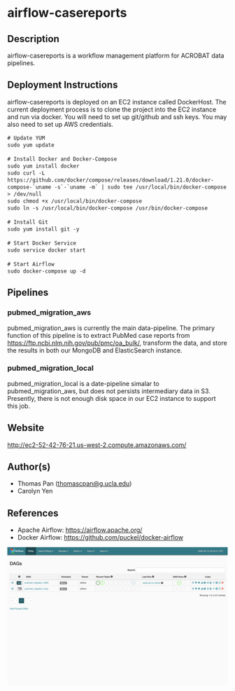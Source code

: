 # airflow-casereports

## Description

airflow-casereports is a workflow management platform for ACROBAT data pipelines.

## Deployment Instructions

airflow-casereports is deployed on an EC2 instance called DockerHost. The current deployment process is to clone the project into the EC2 instance and run via docker. You will need to set up git/github and ssh keys. You may also need to set up AWS credentials.
```
# Update YUM
sudo yum update

# Install Docker and Docker-Compose
sudo yum install docker
sudo curl -L https://github.com/docker/compose/releases/download/1.21.0/docker-compose-`uname -s`-`uname -m` | sudo tee /usr/local/bin/docker-compose > /dev/null
sudo chmod +x /usr/local/bin/docker-compose
sudo ln -s /usr/local/bin/docker-compose /usr/bin/docker-compose

# Install Git
sudo yum install git -y

# Start Docker Service
sudo service docker start

# Start Airflow
sudo docker-compose up -d
```

## Pipelines
### pubmed\_migration\_aws
pubmed\_migration\_aws is currently the main data-pipeline. The primary function of this pipeline is to extract PubMed case reports from https://ftp.ncbi.nlm.nih.gov/pub/pmc/oa_bulk/, transform the data, and store the results in both our MongoDB and ElasticSearch instance. 

### pubmed\_migration\_local
pubmed\_migration\_local is a date-pipeline simalar to pubmed_migration_aws, but does not persists intermediary data in S3. Presently, there is not enough disk space in our EC2 instance to support this job. 

## Website
<http://ec2-52-42-76-21.us-west-2.compute.amazonaws.com/>

## Author(s)
- Thomas Pan (<thomascpan@g.ucla.edu>)
- Carolyn Yen 

## References
- Apache Airflow: https://airflow.apache.org/
- Docker Airflow: https://github.com/puckel/docker-airflow

!["Home Page"](assets/img/home.png)